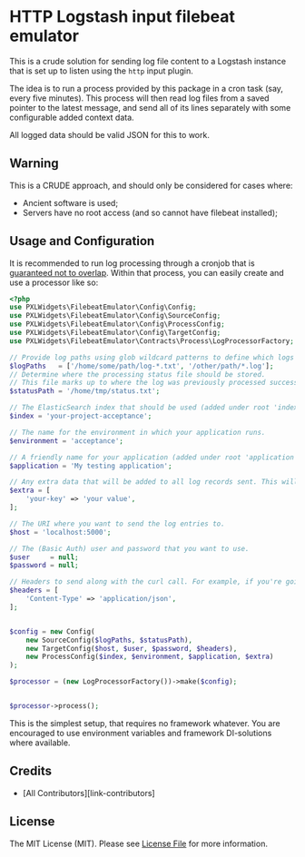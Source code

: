 # HTTP Logstash input filebeat emulator

This is a crude solution for sending log file content to a Logstash instance that is set up to listen using the `http` input plugin.

The idea is to run a process provided by this package in a cron task (say, every five minutes). This process will then read log files from a saved pointer to the latest message, and send all of its lines separately with some configurable added context data.

All logged data should be valid JSON for this to work.

## Warning

This is a CRUDE approach, and should only be considered for cases where:

- Ancient software is used;
- Servers have no root access (and so cannot have filebeat installed);


## Usage and Configuration   

It is recommended to run log processing through a cronjob that is [guaranteed not to overlap](http://www.unixwiz.net/tools/lockrun.html).
Within that process, you can easily create and use a processor like so:

```php
<?php
use PXLWidgets\FilebeatEmulator\Config\Config;
use PXLWidgets\FilebeatEmulator\Config\SourceConfig;
use PXLWidgets\FilebeatEmulator\Config\ProcessConfig;
use PXLWidgets\FilebeatEmulator\Config\TargetConfig;
use PXLWidgets\FilebeatEmulator\Contracts\Process\LogProcessorFactory;

// Provide log paths using glob wildcard patterns to define which logs should be processed.
$logPaths   = ['/home/some/path/log-*.txt', '/other/path/*.log'];
// Determine where the processing status file should be stored.
// This file marks up to where the log was previously processed successfully.
$statusPath = '/home/tmp/status.txt'; 

// The ElasticSearch index that should be used (added under root 'index' key).
$index = 'your-project-acceptance';

// The name for the environment in which your application runs.
$environment = 'acceptance';

// A friendly name for your application (added under root 'application' key).
$application = 'My testing application';

// Any extra data that will be added to all log records sent. This will not overwrite values for keys that are set explicitly.
$extra = [
    'your-key' => 'your value',
];

// The URI where you want to send the log entries to.
$host = 'localhost:5000';

// The (Basic Auth) user and password that you want to use.
$user     = null;
$password = null;

// Headers to send along with the curl call. For example, if you're going to send JSON data, set the correct Content-Type:
$headers = [
    'Content-Type' => 'application/json',
];


$config = new Config(
    new SourceConfig($logPaths, $statusPath),
    new TargetConfig($host, $user, $password, $headers),
    new ProcessConfig($index, $environment, $application, $extra) 
);

$processor = (new LogProcessorFactory())->make($config);


$processor->process();
```

This is the simplest setup, that requires no framework whatever. 
You are encouraged to use environment variables and framework DI-solutions where available.


## Credits

- [All Contributors][link-contributors]

## License

The MIT License (MIT). Please see [License File](LICENSE.md) for more information.
